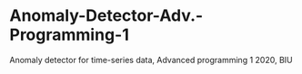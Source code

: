 # Anomaly-Detector-Adv.-Programming-1
Anomaly detector for time-series data, Advanced programming 1 2020, BIU
